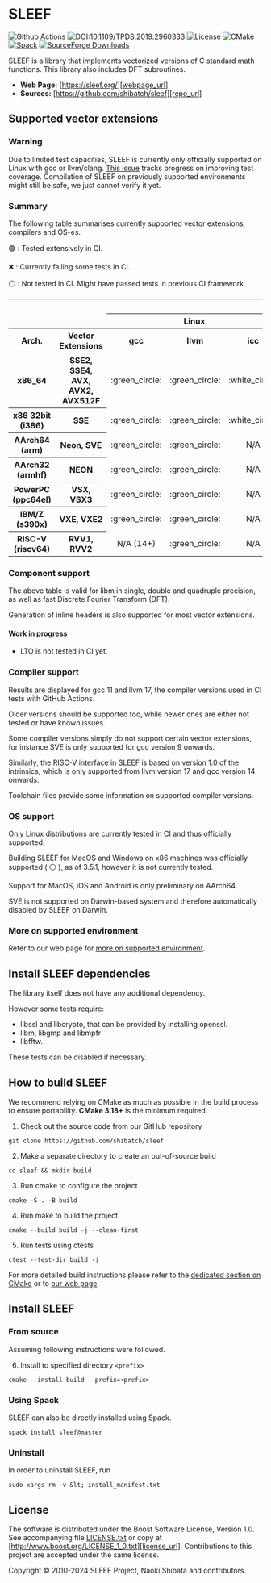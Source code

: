 # SLEEF

![Github Actions](https://github.com/shibatch/sleef/actions/workflows/build_and_test.yml/badge.svg?event=push&branch=master)
[![DOI:10.1109/TPDS.2019.2960333](http://img.shields.io/badge/DOI-10.1109/TPDS.2019.2960333-blue.svg)](https://ieeexplore.ieee.org/document/8936472)
[![License](https://img.shields.io/badge/License-Boost_1.0-lightblue.svg)](https://www.boost.org/LICENSE_1_0.txt)
![CMake](https://img.shields.io/badge/cmake-v3.18+-yellow.svg)
[![Spack](https://img.shields.io/spack/v/sleef)](https://spack.readthedocs.io/en/v0.16.2/package_list.html#sleef)
[![SourceForge Downloads](https://img.shields.io/sourceforge/dt/sleef)](https://sourceforge.net/projects/sleef/)

SLEEF is a library that implements vectorized versions of C standard math functions. This library also includes DFT subroutines.

- **Web Page:** [https://sleef.org/][webpage_url]
- **Sources:** [https://github.com/shibatch/sleef][repo_url]

## Supported vector extensions

### Warning

Due to limited test capacities, SLEEF is currently only officially supported on Linux with gcc or llvm/clang.
[This issue](https://github.com/shibatch/sleef/issues/481) tracks progress on improving test coverage.
Compilation of SLEEF on previously supported environments might still be safe, we just cannot verify it yet.

### Summary

The following table summarises currently supported vector extensions, compilers and OS-es.

:green_circle: : Tested extensively in CI.

:x: : Currently failing some tests in CI.

:white_circle: : Not tested in CI. Might have passed tests in previous CI framework.

<table>
<tr>
  <th colspan="2" rowspan="2"></th>
  <th colspan="8">OS/Compiler</th>
</tr>
<tr>
  <th colspan="3">Linux</th>
  <th colspan="2">MacOS</th>
  <th colspan="3">Windows</th>
</tr>
<tr>
  <th>Arch.</th>
  <th>Vector Extensions</th>
  <th>gcc</th><th>llvm</th><th>icc</th>
  <th>gcc</th><th>llvm</th>
  <th>gcc</th><th>llvm</th><th>msvc</th>
</tr>
<tr align="center"><th>x86_64</th><th>SSE2, SSE4,<br>AVX, AVX2, AVX512F</th>
  <td>:green_circle:</td><td>:green_circle:</td><td>:white_circle:</td>
  <td>:white_circle:</td><td>:white_circle:</td>
  <td>:white_circle:</td><td>:white_circle:</td><td>:white_circle:</td>
</tr>
<tr align="center"><th>x86 32bit<br>(i386)</th><th>SSE</th>
  <td>:green_circle:</td><td>:green_circle:</td><td>:white_circle:</td>
  <td>:white_circle:</td><td>:white_circle:</td>
  <td>:white_circle:</td><td>:white_circle:</td><td>:white_circle:</td>
</tr>
<tr align="center"><th>AArch64<br>(arm)</th><th>Neon, SVE</th>
  <td>:green_circle:</td><td>:green_circle:</td><td>N/A</td>
  <td colspan="2">Preliminary</td>
  <td colspan="3">N/A</td>
</tr>
<tr align="center"><th>AArch32<br>(armhf)</th><th>NEON</th>
  <td>:green_circle:</td><td>:green_circle:</td><td>N/A</td>
  <td colspan="2">Preliminary</td>
  <td colspan="3">N/A</td>
</tr>
<tr align="center"><th>PowerPC<br>(ppc64el)</th><th>VSX, VSX3</th>
  <td>:green_circle:</td><td>:green_circle:</td><td>N/A</td>
  <td colspan="2">N/A</td>
  <td colspan="3">N/A</td>
</tr>
<tr align="center"><th>IBM/Z<br>(s390x)</th><th>VXE, VXE2</th>
  <td>:green_circle:</td><td>:green_circle:</td><td>N/A</td>
  <td colspan="2">N/A</td>
  <td colspan="3">N/A</td>
</tr>
<tr align="center"><th>RISC-V<br>(riscv64)</th><th>RVV1, RVV2</th>
  <td>N/A (14+)</td><td>:green_circle:</td><td>N/A</td>
  <td colspan="2">N/A</td>
  <td colspan="3">N/A</td>
</tr>
</table>

### Component support

The above table is valid for libm in single, double and quadruple precision, as well as fast Discrete Fourier Transform (DFT).

Generation of inline headers is also supported for most vector extensions.

#### Work in progress

- LTO is not tested in CI yet.

### Compiler support

Results are displayed for gcc 11 and llvm 17, the compiler versions used in CI tests with GitHub Actions.

Older versions should be supported too, while newer ones are either not tested or have known issues.

Some compiler versions simply do not support certain vector extensions, for instance SVE is only supported for gcc version 9 onwards.

Similarly, the RISC-V interface in SLEEF is based on version 1.0 of the intrinsics, which is only supported from llvm version 17 and gcc version 14 onwards.

Toolchain files provide some information on supported compiler versions.

### OS support

Only Linux distributions are currently tested in CI and thus officially supported.

Building SLEEF for MacOS and Windows on x86 machines was officially supported ( :white_circle: ), as of 3.5.1, however it is not currently tested.

Support for MacOS, iOS and Android is only preliminary on AArch64.

SVE is not supported on Darwin-based system and therefore automatically disabled by SLEEF on Darwin.

### More on supported environment

Refer to our web page for [more on supported environment][supported_env_url].

## Install SLEEF dependencies

The library itself does not have any additional dependency.

However some tests require:

- libssl and libcrypto, that can be provided by installing openssl.
- libm, libgmp and libmpfr
- libfftw.

These tests can be disabled if necessary.

## How to build SLEEF

We recommend relying on CMake as much as possible in the build process to ensure portability.
**CMake 3.18+** is the minimum required.

1. Check out the source code from our GitHub repository

```
git clone https://github.com/shibatch/sleef
```

2. Make a separate directory to create an out-of-source build

```
cd sleef && mkdir build
```

3. Run cmake to configure the project

```
cmake -S . -B build
```

4. Run make to build the project

```
cmake --build build -j --clean-first
```

5. Run tests using ctests

```
ctest --test-dir build -j
```

For more detailed build instructions please refer to the [dedicated section on CMake](./docs/build-with-cmake.md) or to [our web page][build_info_url].

## Install SLEEF

### From source

Assuming following instructions were followed.

6. Install to specified directory `<prefix>`

```
cmake --install build --prefix=<prefix>
```

### Using Spack

SLEEF can also be directly installed using Spack.

```
spack install sleef@master
```

### Uninstall

In order to uninstall SLEEF, run

```
sudo xargs rm -v &lt; install_manifest.txt
```

## License

The software is distributed under the Boost Software License, Version 1.0.
See accompanying file [LICENSE.txt](./LICENSE.txt) or copy at [http://www.boost.org/LICENSE_1_0.txt][license_url].
Contributions to this project are accepted under the same license.

Copyright &copy; 2010-2024 SLEEF Project, Naoki Shibata and contributors.<br/>


<!-- Repository links -->

[webpage_url]: https://sleef.org/
[build_info_url]: https://sleef.org/compile.xhtml
[supported_env_url]: https://sleef.org/index.xhtml#environment
[repo_url]: https://github.com/shibatch/sleef
[repo_license_url]: https://github.com/shibatch/sleef/blob/main/LICENSE.txt
[license_url]: http://www.boost.org/LICENSE_1_0.txt

